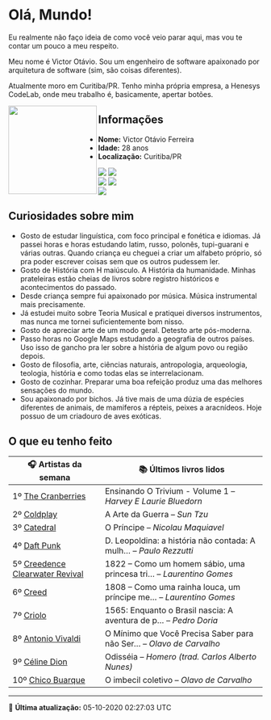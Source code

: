 # Olá, Mundo!

Eu realmente não faço ideia de como você veio parar aqui, mas vou te contar um pouco a meu respeito.

Meu nome é Victor Otávio. Sou um engenheiro de software apaixonado por arquitetura de software (sim, são coisas diferentes).

Atualmente moro em Curitiba/PR. Tenho minha própria empresa, a Henesys CodeLab, onde meu trabalho é, basicamente, apertar botões.

<img align="left" src="https://github.com/vctrtvfrrr/vctrtvfrrr/raw/master/octocat.png" alt="" width="175" />

## Informações

- **Nome:** Victor Otávio Ferreira
- **Idade:** 28 anos
- **Localização:** Curitiba/PR

[![](https://img.shields.io/badge/LinkedIn-victorotavio-blue)](https://www.linkedin.com/in/victorotavio/) [![](https://img.shields.io/badge/Twitter-@vctrtvfrrr-blue)](https://twitter.com/vctrtvfrrr)  
[![](https://img.shields.io/badge/GitHub-vctrtvfrrr-24292e)](https://github.com/vctrtvfrrr) [![](https://img.shields.io/badge/GitLab-vctrtvfrrr-ec5d16)](https://gitlab.com/vctrtvfrrr)  
[![](https://img.shields.io/badge/Email-victor@otavioferreira.com.br-red)](mailto:victor@otavioferreira.com.br)  

## Curiosidades sobre mim

-   Gosto de estudar linguística, com foco principal e fonética e idiomas. Já passei horas e horas estudando latim, russo, polonês, tupi-guarani e várias outras. Quando criança eu cheguei a criar um alfabeto próprio, só pra poder escrever coisas sem que os outros pudessem ler.
-   Gosto de História com H maiúsculo. A História da humanidade. Minhas prateleiras estão cheias de livros sobre registro históricos e acontecimentos do passado.
-   Desde criança sempre fui apaixonado por música. Música instrumental mais precisamente.
-   Já estudei muito sobre Teoria Musical e pratiquei diversos instrumentos, mas nunca me tornei suficientemente bom nisso.
-   Gosto de apreciar arte de um modo geral. Detesto arte pós-moderna.
-   Passo horas no Google Maps estudando a geografia de outros países. Uso isso de gancho pra ler sobre a história de algum povo ou região depois.
-   Gosto de filosofia, arte, ciências naturais, antropologia, arqueologia, teologia, história e como todas elas se interrelacionam.
-   Gosto de cozinhar. Preparar uma boa refeição produz uma das melhores sensações do mundo.
-   Sou apaixonado por bichos. Já tive mais de uma dúzia de espécies diferentes de animais, de mamiferos a répteis, peixes a aracnídeos. Hoje possuo de um criadouro de aves exóticas.


## O que eu tenho feito

|                                   🎧 Artistas da semana                                   |                      📚 Últimos livros lidos                      |
|-------------------------------------------------------------------------------------------|-------------------------------------------------------------------|
| 1º [The Cranberries](https://www.last.fm/music/The+Cranberries)                           | Ensinando O Trivium - Volume 1	–	_Harvey E Laurie Bluedorn_         |
| 2º [Coldplay](https://www.last.fm/music/Coldplay)                                         | A Arte da Guerra	–	_Sun Tzu_                                        |
| 3º [Catedral](https://www.last.fm/music/Catedral)                                         | O Príncipe	–	_Nicolau Maquiavel_                                    |
| 4º [Daft Punk](https://www.last.fm/music/Daft+Punk)                                       | D. Leopoldina: a história não contada: A mulh…	–	_Paulo Rezzutti_   |
| 5º [Creedence Clearwater Revival](https://www.last.fm/music/Creedence+Clearwater+Revival) | 1822 – Como um homem sábio, uma princesa tri…	–	_Laurentino Gomes_  |
| 6º [Creed](https://www.last.fm/music/Creed)                                               | 1808 – Como uma rainha louca, um príncipe me…	–	_Laurentino Gomes_  |
| 7º [Criolo](https://www.last.fm/music/Criolo)                                             | 1565: Enquanto o Brasil nascia: A aventura de p…	–	_Pedro Doria_    |
| 8º [Antonio Vivaldi](https://www.last.fm/music/Antonio+Vivaldi)                           | O Mínimo que Você Precisa Saber para não Ser…	–	_Olavo de Carvalho_ |
| 9º [Céline Dion](https://www.last.fm/music/C%C3%A9line+Dion)                              | Odisséia	–	_Homero (trad. Carlos Alberto Nunes)_                    |
| 10º [Chico Buarque](https://www.last.fm/music/Chico+Buarque)                              | O imbecil coletivo	–	_Olavo de Carvalho_                            |


---

🚀 **Última atualização:** 05-10-2020 02:27:03 UTC